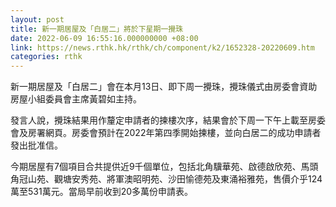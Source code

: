 ```yaml
---
layout: post
title: 新一期居屋及「白居二」將於下星期一攪珠
date: 2022-06-09 16:55:16.000000000 +08:00
link: https://news.rthk.hk/rthk/ch/component/k2/1652328-20220609.htm
categories: rthk
---
```


新一期居屋及「白居二」會在本月13日、即下周一攪珠，攪珠儀式由房委會資助房屋小組委員會主席黃碧如主持。

發言人說，攪珠結果用作釐定申請者的揀樓次序，結果會於下周一下午上載至房委會及房署網頁。房委會預計在2022年第四季開始揀樓，並向白居二的成功申請者發出批准信。

今期居屋有7個項目合共提供近9千個單位，包括北角驥華苑、啟德啟欣苑、馬頭角冠山苑、觀塘安秀苑、將軍澳昭明苑、沙田愉德苑及東涌裕雅苑，售價介乎124萬至531萬元。當局早前收到20多萬份申請表。
